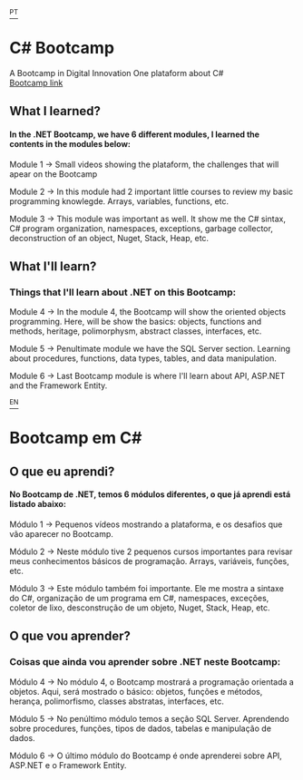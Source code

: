 <a id='portugues' href='#ingles'><sup>PT</sup><a>

# C# Bootcamp
A Bootcamp in Digital Innovation One plataform about C# <br>
<a href=https://web.dio.me/track/35a4e967-50e1-4140-a858-a6c8f63904c4>Bootcamp link</a>

<h2>What I learned? </h2> 

<h4>In the .NET Bootcamp, we have 6 different modules, I learned the contents in the modules below:</h4>
<p>Module 1 -> Small videos showing the plataform, the challenges that will apear on the Bootcamp</p>
<p>Module 2 -> In this module had 2 important little courses to review my basic programming knowlegde. Arrays, variables, functions, etc. </p>
<p>Module 3 -> This module was important as well. It show me the C# sintax, C# program organization, namespaces, exceptions, garbage collector, deconstruction of an object, Nuget, Stack, Heap, etc. </p>

<h2>What I'll learn? </h2> 
<h3>Things that I'll learn about .NET on this Bootcamp:</h3>

<p>Module 4 -> In the module 4, the Bootcamp will show the oriented objects programming. Here, will be show the basics: objects, functions and methods, heritage, polimorphysm, abstract classes, interfaces, etc. </p>
<p>Module 5 -> Penultimate module we have the SQL Server section. Learning about procedures, functions, data types, tables, and data manipulation.</p>
<p>Module 6 -> Last Bootcamp module is where I'll learn about API, ASP.NET and the Framework Entity.</p>

<a id='ingles' href='#portugues'><sup>EN</sup><a>

# Bootcamp em C#

<h2>O que eu aprendi? </h2>

<h4>No Bootcamp de .NET, temos 6 módulos diferentes, o que já aprendi está listado abaixo:</h4>
<p>Módulo 1 -> Pequenos vídeos mostrando a plataforma, e os desafios que vão aparecer no Bootcamp.</p>
<p>Módulo 2 -> Neste módulo tive 2 pequenos cursos importantes para revisar meus conhecimentos básicos de programação. Arrays, variáveis, funções, etc. </p>
<p>Módulo 3 -> Este módulo também foi importante. Ele me mostra a sintaxe do C#, organização de um programa em C#, namespaces, exceções, coletor de lixo, desconstrução de um objeto, Nuget, Stack, Heap, etc. </p>

<h2>O que vou aprender? </h2>
<h3>Coisas que ainda vou aprender sobre .NET neste Bootcamp:</h3>

<p>Módulo 4 -> No módulo 4, o Bootcamp mostrará a programação orientada a objetos. Aqui, será mostrado o básico: objetos, funções e métodos, herança, polimorfismo, classes abstratas, interfaces, etc. </p>
<p>Módulo 5 -> No penúltimo módulo temos a seção SQL Server. Aprendendo sobre procedures, funções, tipos de dados, tabelas e manipulação de dados.</p>
<p>Módulo 6 -> O último módulo do Bootcamp é onde aprenderei sobre API, ASP.NET e o Framework Entity.</p>

